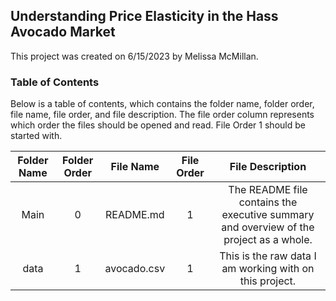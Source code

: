 ## Understanding Price Elasticity in the Hass Avocado Market

This project was created on 6/15/2023 by Melissa McMillan.

### Table of Contents
Below is a table of contents, which contains the folder name, folder order, file name, file order, and file description. The file order column represents which order the files should be opened and read. File Order 1 should be started with.


**Folder Name**|**Folder Order**|**File Name**|**File Order**|**File Description**
:-----:|:-----:|:-----:|:-----:|:-----:
Main|0|README.md|1|The README file contains the executive summary and overview of the project as a whole.
data|1|avocado.csv|1|This is the raw data I am working with on this project.
